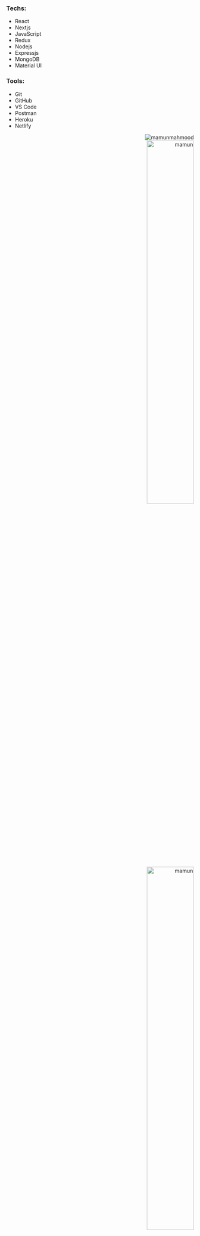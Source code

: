 ﻿<p align="center">
<h3 >Techs:</h3>
<ul>
  <li>React</li>
  <li>Nextjs</li>
  <li>JavaScript</li>
  <li>Redux</li>
  <li>Nodejs</li>
  <li>Expressjs</li>
  <li>MongoDB</li>
  <li>Material UI</li>
  </ul>
  <h3 >Tools:</h3>
<ul>
  <li>Git</li>
  <li>GitHub</li>
  <li>VS Code</li>
  <li>Postman</li>
  <li>Heroku</li>
  <li>Netlify</li>
  </ul>
<p align="right"> <img src="https://komarev.com/ghpvc/?username=mamun-mahmood&label=Profile%20views&color=0e75b6&style=flat" alt="mamunmahmood" /> <br><img width="50%" src="https://github-readme-stats.vercel.app/api?username=mamun-mahmood&show_icons=true&locale=en" alt="mamun" />
<br> <img width="50%" src="https://github-readme-streak-stats.herokuapp.com/?user=mamun-mahmood&" alt="mamun" /> <br><img  width="50%" src="https://github-readme-stats.vercel.app/api/top-langs?username=mamun-mahmood&show_icons=true&locale=en&layout=compact" alt="mamun" /> </p>
</p>
</p>
